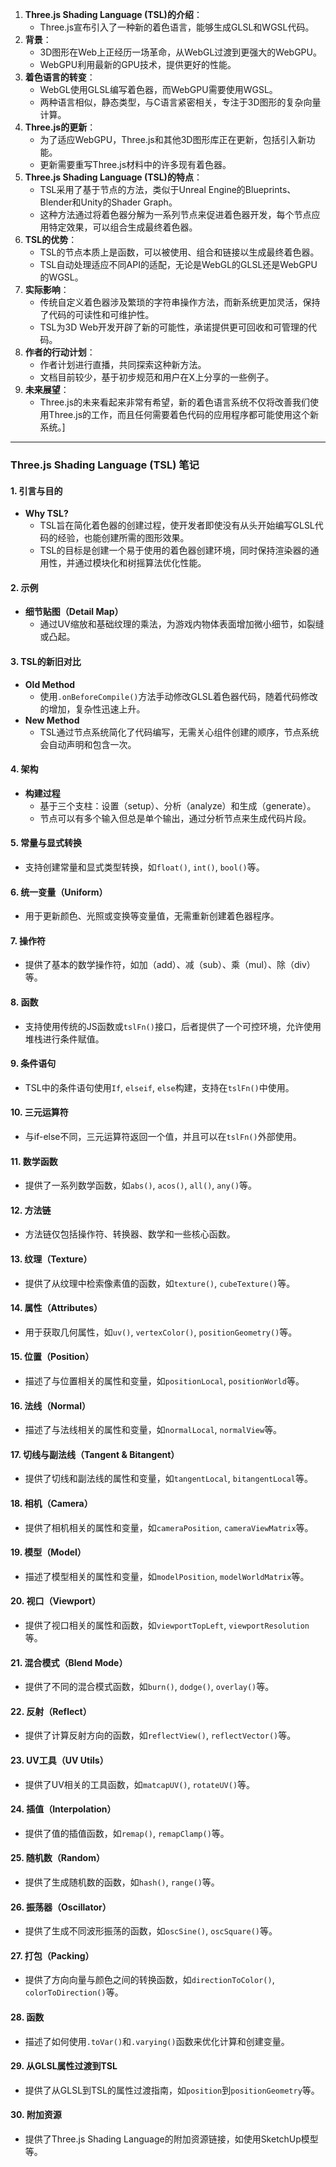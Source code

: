 1. **Three.js Shading Language (TSL)的介绍**：
   - Three.js宣布引入了一种新的着色语言，能够生成GLSL和WGSL代码。
2. **背景**：
   - 3D图形在Web上正经历一场革命，从WebGL过渡到更强大的WebGPU。
   - WebGPU利用最新的GPU技术，提供更好的性能。
3. **着色语言的转变**：
   - WebGL使用GLSL编写着色器，而WebGPU需要使用WGSL。
   - 两种语言相似，静态类型，与C语言紧密相关，专注于3D图形的复杂向量计算。
4. **Three.js的更新**：
   - 为了适应WebGPU，Three.js和其他3D图形库正在更新，包括引入新功能。
   - 更新需要重写Three.js材料中的许多现有着色器。
5. **Three.js Shading Language (TSL)的特点**：
   - TSL采用了基于节点的方法，类似于Unreal Engine的Blueprints、Blender和Unity的Shader Graph。
   - 这种方法通过将着色器分解为一系列节点来促进着色器开发，每个节点应用特定效果，可以组合生成最终着色器。
6. **TSL的优势**：
   - TSL的节点本质上是函数，可以被使用、组合和链接以生成最终着色器。
   - TSL自动处理适应不同API的适配，无论是WebGL的GLSL还是WebGPU的WGSL。
7. **实际影响**：
   - 传统自定义着色器涉及繁琐的字符串操作方法，而新系统更加灵活，保持了代码的可读性和可维护性。
   - TSL为3D Web开发开辟了新的可能性，承诺提供更可回收和可管理的代码。
8. **作者的行动计划**：
   - 作者计划进行直播，共同探索这种新方法。
   - 文档目前较少，基于初步规范和用户在X上分享的一些例子。
9. **未来展望**：
   - Three.js的未来看起来非常有希望，新的着色语言系统不仅将改善我们使用Three.js的工作，而且任何需要着色代码的应用程序都可能使用这个新系统。]
---
### Three.js Shading Language (TSL) 笔记
#### 1. 引言与目的
- **Why TSL?**
  - TSL旨在简化着色器的创建过程，使开发者即使没有从头开始编写GLSL代码的经验，也能创建所需的图形效果。
  - TSL的目标是创建一个易于使用的着色器创建环境，同时保持渲染器的通用性，并通过模块化和树摇算法优化性能。
#### 2. 示例
- **细节贴图（Detail Map）**
  - 通过UV缩放和基础纹理的乘法，为游戏内物体表面增加微小细节，如裂缝或凸起。
#### 3. TSL的新旧对比
- **Old Method**
  - 使用`.onBeforeCompile()`方法手动修改GLSL着色器代码，随着代码修改的增加，复杂性迅速上升。
- **New Method**
  - TSL通过节点系统简化了代码编写，无需关心组件创建的顺序，节点系统会自动声明和包含一次。
#### 4. 架构
- **构建过程**
  - 基于三个支柱：设置（setup）、分析（analyze）和生成（generate）。
  - 节点可以有多个输入但总是单个输出，通过分析节点来生成代码片段。
#### 5. 常量与显式转换
- 支持创建常量和显式类型转换，如`float()`, `int()`, `bool()`等。
#### 6. 统一变量（Uniform）
- 用于更新颜色、光照或变换等变量值，无需重新创建着色器程序。
#### 7. 操作符
- 提供了基本的数学操作符，如加（add）、减（sub）、乘（mul）、除（div）等。
#### 8. 函数
- 支持使用传统的JS函数或`tslFn()`接口，后者提供了一个可控环境，允许使用堆栈进行条件赋值。
#### 9. 条件语句
- TSL中的条件语句使用`If`, `elseif`, `else`构建，支持在`tslFn()`中使用。
#### 10. 三元运算符
- 与if-else不同，三元运算符返回一个值，并且可以在`tslFn()`外部使用。
#### 11. 数学函数
- 提供了一系列数学函数，如`abs()`, `acos()`, `all()`, `any()`等。
#### 12. 方法链
- 方法链仅包括操作符、转换器、数学和一些核心函数。
#### 13. 纹理（Texture）
- 提供了从纹理中检索像素值的函数，如`texture()`, `cubeTexture()`等。
#### 14. 属性（Attributes）
- 用于获取几何属性，如`uv()`, `vertexColor()`, `positionGeometry()`等。
#### 15. 位置（Position）
- 描述了与位置相关的属性和变量，如`positionLocal`, `positionWorld`等。
#### 16. 法线（Normal）
- 描述了与法线相关的属性和变量，如`normalLocal`, `normalView`等。
#### 17. 切线与副法线（Tangent & Bitangent）
- 提供了切线和副法线的属性和变量，如`tangentLocal`, `bitangentLocal`等。
#### 18. 相机（Camera）
- 提供了相机相关的属性和变量，如`cameraPosition`, `cameraViewMatrix`等。
#### 19. 模型（Model）
- 描述了模型相关的属性和变量，如`modelPosition`, `modelWorldMatrix`等。
#### 20. 视口（Viewport）
- 提供了视口相关的属性和函数，如`viewportTopLeft`, `viewportResolution`等。
#### 21. 混合模式（Blend Mode）
- 提供了不同的混合模式函数，如`burn()`, `dodge()`, `overlay()`等。
#### 22. 反射（Reflect）
- 提供了计算反射方向的函数，如`reflectView()`, `reflectVector()`等。
#### 23. UV工具（UV Utils）
- 提供了UV相关的工具函数，如`matcapUV()`, `rotateUV()`等。
#### 24. 插值（Interpolation）
- 提供了值的插值函数，如`remap()`, `remapClamp()`等。
#### 25. 随机数（Random）
- 提供了生成随机数的函数，如`hash()`, `range()`等。
#### 26. 振荡器（Oscillator）
- 提供了生成不同波形振荡的函数，如`oscSine()`, `oscSquare()`等。
#### 27. 打包（Packing）
- 提供了方向向量与颜色之间的转换函数，如`directionToColor()`, `colorToDirection()`等。
#### 28. 函数
- 描述了如何使用`.toVar()`和`.varying()`函数来优化计算和创建变量。
#### 29. 从GLSL属性过渡到TSL
- 提供了从GLSL到TSL的属性过渡指南，如`position`到`positionGeometry`等。
#### 30. 附加资源
- 提供了Three.js Shading Language的附加资源链接，如使用SketchUp模型等。